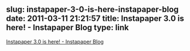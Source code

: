 slug: instapaper-3-0-is-here-instapaper-blog
date: 2011-03-11 21:21:57
title: Instapaper 3.0 is here! - Instapaper Blog
type: link
---

[Instapaper 3.0 is here! - Instapaper Blog](http://blog.instapaper.com/post/3772087268)
